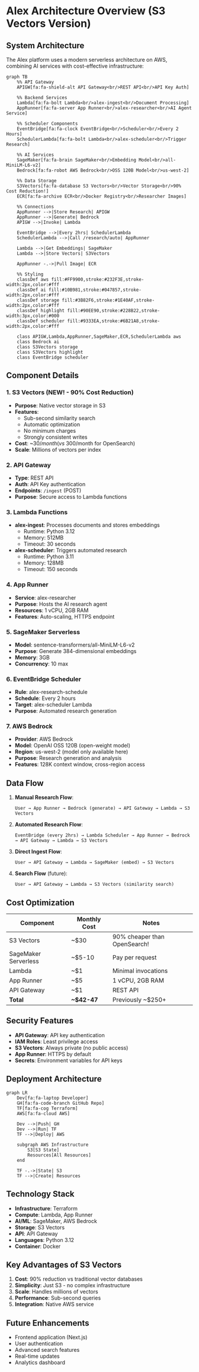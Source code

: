 # Alex Architecture Overview (S3 Vectors Version)

## System Architecture

The Alex platform uses a modern serverless architecture on AWS, combining AI services with cost-effective infrastructure:

```mermaid
graph TB
    %% API Gateway
    APIGW[fa:fa-shield-alt API Gateway<br/>REST API<br/>API Key Auth]
    
    %% Backend Services
    Lambda[fa:fa-bolt Lambda<br/>alex-ingest<br/>Document Processing]
    AppRunner[fa:fa-server App Runner<br/>alex-researcher<br/>AI Agent Service]
    
    %% Scheduler Components
    EventBridge[fa:fa-clock EventBridge<br/>Scheduler<br/>Every 2 Hours]
    SchedulerLambda[fa:fa-bolt Lambda<br/>alex-scheduler<br/>Trigger Research]
    
    %% AI Services
    SageMaker[fa:fa-brain SageMaker<br/>Embedding Model<br/>all-MiniLM-L6-v2]
    Bedrock[fa:fa-robot AWS Bedrock<br/>OSS 120B Model<br/>us-west-2]
    
    %% Data Storage
    S3Vectors[fa:fa-database S3 Vectors<br/>Vector Storage<br/>90% Cost Reduction!]
    ECR[fa:fa-archive ECR<br/>Docker Registry<br/>Researcher Images]
    
    %% Connections
    AppRunner -->|Store Research| APIGW
    AppRunner -->|Generate| Bedrock
    APIGW -->|Invoke| Lambda
    
    EventBridge -->|Every 2hrs| SchedulerLambda
    SchedulerLambda -->|Call /research/auto| AppRunner
    
    Lambda -->|Get Embeddings| SageMaker
    Lambda -->|Store Vectors| S3Vectors
    
    AppRunner -.->|Pull Image| ECR
    
    %% Styling
    classDef aws fill:#FF9900,stroke:#232F3E,stroke-width:2px,color:#fff
    classDef ai fill:#10B981,stroke:#047857,stroke-width:2px,color:#fff
    classDef storage fill:#3B82F6,stroke:#1E40AF,stroke-width:2px,color:#fff
    classDef highlight fill:#90EE90,stroke:#228B22,stroke-width:3px,color:#000
    classDef scheduler fill:#9333EA,stroke:#6B21A8,stroke-width:2px,color:#fff
    
    class APIGW,Lambda,AppRunner,SageMaker,ECR,SchedulerLambda aws
    class Bedrock ai
    class S3Vectors storage
    class S3Vectors highlight
    class EventBridge scheduler
```

## Component Details

### 1. **S3 Vectors** (NEW! - 90% Cost Reduction)
- **Purpose**: Native vector storage in S3
- **Features**: 
  - Sub-second similarity search
  - Automatic optimization
  - No minimum charges
  - Strongly consistent writes
- **Cost**: ~$30/month (vs ~$300/month for OpenSearch)
- **Scale**: Millions of vectors per index

### 2. **API Gateway**
- **Type**: REST API
- **Auth**: API Key authentication
- **Endpoints**: `/ingest` (POST)
- **Purpose**: Secure access to Lambda functions

### 3. **Lambda Functions**
- **alex-ingest**: Processes documents and stores embeddings
  - Runtime: Python 3.12
  - Memory: 512MB
  - Timeout: 30 seconds
- **alex-scheduler**: Triggers automated research
  - Runtime: Python 3.11
  - Memory: 128MB
  - Timeout: 150 seconds

### 4. **App Runner**
- **Service**: alex-researcher
- **Purpose**: Hosts the AI research agent
- **Resources**: 1 vCPU, 2GB RAM
- **Features**: Auto-scaling, HTTPS endpoint

### 5. **SageMaker Serverless**
- **Model**: sentence-transformers/all-MiniLM-L6-v2
- **Purpose**: Generate 384-dimensional embeddings
- **Memory**: 3GB
- **Concurrency**: 10 max

### 6. **EventBridge Scheduler**
- **Rule**: alex-research-schedule
- **Schedule**: Every 2 hours
- **Target**: alex-scheduler Lambda
- **Purpose**: Automated research generation

### 7. **AWS Bedrock**
- **Provider**: AWS Bedrock
- **Model**: OpenAI OSS 120B (open-weight model)
- **Region**: us-west-2 (model only available here)
- **Purpose**: Research generation and analysis
- **Features**: 128K context window, cross-region access

## Data Flow

1. **Manual Research Flow**:
   ```
   User → App Runner → Bedrock (generate) → API Gateway → Lambda → S3 Vectors
   ```

2. **Automated Research Flow**:
   ```
   EventBridge (every 2hrs) → Lambda Scheduler → App Runner → Bedrock → API Gateway → Lambda → S3 Vectors
   ```

3. **Direct Ingest Flow**:
   ```
   User → API Gateway → Lambda → SageMaker (embed) → S3 Vectors
   ```

4. **Search Flow** (future):
   ```
   User → API Gateway → Lambda → S3 Vectors (similarity search)
   ```

## Cost Optimization

| Component | Monthly Cost | Notes |
|-----------|-------------|-------|
| S3 Vectors | ~$30 | 90% cheaper than OpenSearch! |
| SageMaker Serverless | ~$5-10 | Pay per request |
| Lambda | ~$1 | Minimal invocations |
| App Runner | ~$5 | 1 vCPU, 2GB RAM |
| API Gateway | ~$1 | REST API |
| **Total** | **~$42-47** | Previously ~$250+ |

## Security Features

- **API Gateway**: API key authentication
- **IAM Roles**: Least privilege access
- **S3 Vectors**: Always private (no public access)
- **App Runner**: HTTPS by default
- **Secrets**: Environment variables for API keys

## Deployment Architecture

```mermaid
graph LR
    Dev[fa:fa-laptop Developer]
    GH[fa:fa-code-branch GitHub Repo]
    TF[fa:fa-cog Terraform]
    AWS[fa:fa-cloud AWS]
    
    Dev -->|Push| GH
    Dev -->|Run| TF
    TF -->|Deploy| AWS
    
    subgraph AWS Infrastructure
        S3[S3 State]
        Resources[All Resources]
    end
    
    TF -.->|State| S3
    TF -->|Create| Resources
```

## Technology Stack

- **Infrastructure**: Terraform
- **Compute**: Lambda, App Runner
- **AI/ML**: SageMaker, AWS Bedrock
- **Storage**: S3 Vectors
- **API**: API Gateway
- **Languages**: Python 3.12
- **Container**: Docker

## Key Advantages of S3 Vectors

1. **Cost**: 90% reduction vs traditional vector databases
2. **Simplicity**: Just S3 - no complex infrastructure
3. **Scale**: Handles millions of vectors
4. **Performance**: Sub-second queries
5. **Integration**: Native AWS service

## Future Enhancements

- Frontend application (Next.js)
- User authentication
- Advanced search features
- Real-time updates
- Analytics dashboard